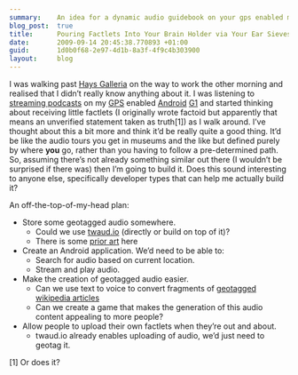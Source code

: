 ```yaml
---
summary:    An idea for a dynamic audio guidebook on your gps enabled mobile device.
blog_post:  true
title:      Pouring Factlets Into Your Brain Holder via Your Ear Sieves
date:       2009-09-14 20:45:38.770893 +01:00
guid:       1d0b0f68-2e97-4d1b-8a3f-4f9c4b303900
layout:     blog
---
```


I was walking past [Hays Galleria](http://www.haysgalleria.co.uk/) on
the way to work the other morning and realised that I didn’t really know
anything about it. I was listening to [streaming
podcasts](http://listen.googlelabs.com/) on my
[GPS](http://en.wikipedia.org/wiki/Global_Positioning_System) enabled
[Android](http://www.android.com/)
[G1](http://www.htc.com/www/product/g1/overview.html) and started
thinking about receiving little factlets (I originally wrote factoid but
apparently that means an unverified statement taken as truth[1]) as I
walk around. I’ve thought about this a bit more and think it’d be really
quite a good thing. It’d be like the audio tours you get in museums and
the like but defined purely by where **you** go, rather than you having
to follow a pre-determined path. So, assuming there’s not already
something similar out there (I wouldn’t be surprised if there was) then
I’m going to build it. Does this sound interesting to anyone else,
specifically developer types that can help me actually build it?

An off-the-top-of-my-head plan:

-   Store some geotagged audio somewhere.
    -   Could we use [twaud.io](http://twaud.io/) (directly or build on
        top of it)?
    -   There is some [prior
        art](http://www.google.co.uk/search?q=geotagged+audio) here
-   Create an Android application. We’d need to be able to:
    -   Search for audio based on current location.
    -   Stream and play audio.
-   Make the creation of geotagged audio easier.
    -   Can we use text to voice to convert fragments of [geotagged
        wikipedia
        articles](http://en.wikipedia.org/wiki/Geotagging#Wikipedia?)
    -   Can we create a game that makes the generation of this audio
        content appealing to more people?
-   Allow people to upload their own factlets when they’re out and
    about.
    -   twaud.io already enables uploading of audio, we’d just need to
        geotag it.

[1] Or does it?

